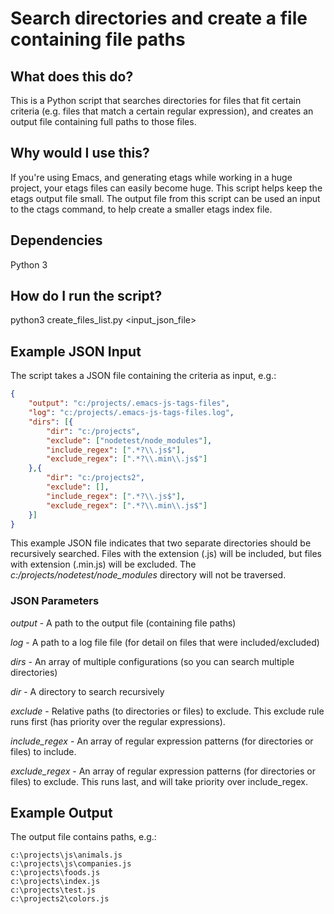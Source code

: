 # Search directories and create a file containing file paths

## What does this do?

This is a Python script that searches directories for files that fit certain criteria (e.g. files that match a certain regular expression), and creates an output file containing full paths to those files.

## Why would I use this?

If you're using Emacs, and generating etags while working in a huge project, your etags files can easily become huge. This script helps keep the etags output file small. The output file from this script can be used an input to the ctags command, to help create a smaller etags index file.

## Dependencies

Python 3

## How do I run the script?

python3 create_files_list.py &lt;input_json_file&gt;

## Example JSON Input

The script takes a JSON file containing the criteria as input, e.g.:

```json
{
    "output": "c:/projects/.emacs-js-tags-files",
    "log": "c:/projects/.emacs-js-tags-files.log",
    "dirs": [{
        "dir": "c:/projects",
        "exclude": ["nodetest/node_modules"],
        "include_regex": [".*?\\.js$"],
        "exclude_regex": [".*?\\.min\\.js$"]
    },{
        "dir": "c:/projects2",
        "exclude": [],
        "include_regex": [".*?\\.js$"],
        "exclude_regex": [".*?\\.min\\.js$"]
    }]
}
```
This example JSON file indicates that two separate directories should be recursively searched. Files with the extension (.js) will be included, but files with extension (.min.js) will be excluded. The *c:/projects/nodetest/node_modules* directory will not be traversed.

### JSON Parameters
*output* - A path to the output file (containing file paths)

*log* - A path to a log file file (for detail on files that were included/excluded)

*dirs* - An array of multiple configurations (so you can search multiple directories)

*dir* - A directory to search recursively

*exclude* - Relative paths (to directories or files) to exclude. This exclude rule runs first (has priority over the regular expressions).

*include_regex* - An array of regular expression patterns (for directories or files) to include.

*exclude_regex* - An array of regular expression patterns (for directories or files) to exclude. This runs last, and will take priority over include_regex.

## Example Output

The output file contains paths, e.g.:

```
c:\projects\js\animals.js
c:\projects\js\companies.js
c:\projects\foods.js
c:\projects\index.js
c:\projects\test.js
c:\projects2\colors.js
```
